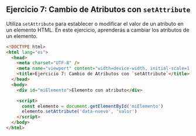 ## Ejercicio 7: Cambio de Atributos con `setAttribute`

Utiliza `setAttribute` para establecer o modificar el valor de un atributo en un elemento HTML. En este ejercicio, aprenderás a cambiar los atributos de un elemento.

```html
<!DOCTYPE html>
<html lang="es">
  <head>
    <meta charset="UTF-8" />
    <meta name="viewport" content="width=device-width, initial-scale=1.0" />
    <title>Ejercicio 7: Cambio de Atributos con `setAttribute`</title>
  </head>
  <body>
    <div id="miElemento">Elemento con atributo</div>

    <script>
      const elemento = document.getElementById('miElemento')
      elemento.setAttribute('data-nuevo', 'valor')
    </script>
  </body>
</html>
```
